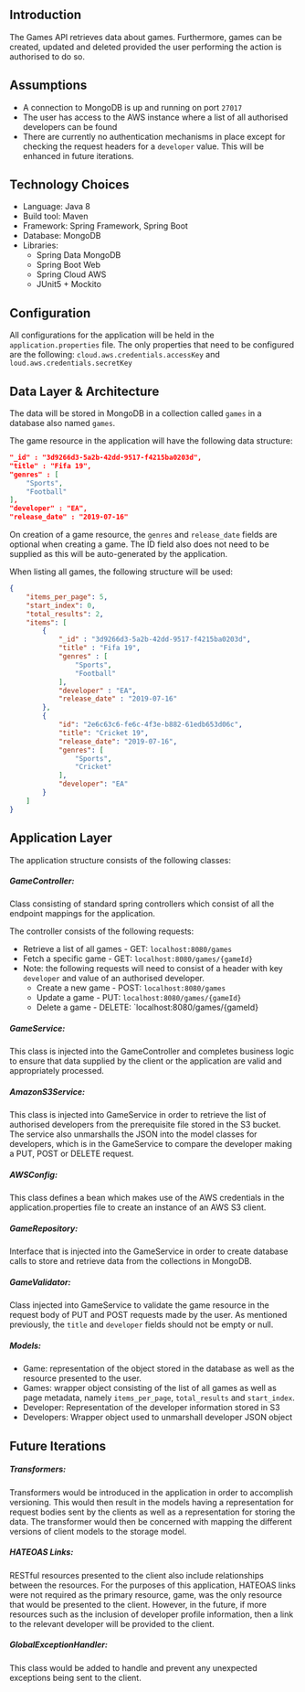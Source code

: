 ## Introduction

The Games API retrieves data about games. Furthermore, games can be created, updated and deleted provided the user performing the action is authorised to do so.

## Assumptions

- A connection to MongoDB is up and running on port `27017`
- The user has access to the AWS instance where a list of all authorised developers can be found
- There are currently no authentication mechanisms in place except for checking the request headers for a `developer` value. This will be enhanced in future iterations.

## Technology Choices

- Language: Java 8
- Build tool: Maven
- Framework: Spring Framework, Spring Boot
- Database: MongoDB
- Libraries:
    - Spring Data MongoDB
    - Spring Boot Web
    - Spring Cloud AWS
    - JUnit5 + Mockito
    
## Configuration

All configurations for the application will be held in the `application.properties` file. The only properties that need to be configured are the following: `cloud.aws.credentials.accessKey` and `loud.aws.credentials.secretKey`

## Data Layer & Architecture

The data will be stored in MongoDB in a collection called `games` in a database also named `games`.

The game resource in the application will have the following data structure:

```json
"_id" : "3d9266d3-5a2b-42dd-9517-f4215ba0203d",
"title" : "Fifa 19",
"genres" : [ 
    "Sports", 
    "Football"
],
"developer" : "EA",
"release_date" : "2019-07-16"
```

On creation of a game resource, the `genres` and `release_date` fields are optional when creating a game. The ID field also does not need to be supplied as this will be auto-generated by the application.

When listing all games, the following structure will be used:

```json
{
    "items_per_page": 5,
    "start_index": 0,
    "total_results": 2,
    "items": [
        {
            "_id" : "3d9266d3-5a2b-42dd-9517-f4215ba0203d",
            "title" : "Fifa 19",
            "genres" : [ 
                "Sports", 
                "Football"
            ],
            "developer" : "EA",
            "release_date" : "2019-07-16"
        },
        {
            "id": "2e6c63c6-fe6c-4f3e-b882-61edb653d06c",
            "title": "Cricket 19",
            "release_date": "2019-07-16",
            "genres": [
                "Sports",
                "Cricket"
            ],
            "developer": "EA"
        }
    ]
}
```
## Application Layer

The application structure consists of the following classes:

##### GameController: 
Class consisting of standard spring controllers which consist of all the endpoint mappings for the application. 

The controller consists of the following requests:
- Retrieve a list of all games - GET: `localhost:8080/games`
- Fetch a specific game - GET: `localhost:8080/games/{gameId}`
- Note: the following requests will need to consist of a header with key `developer` and value of an authorised developer.
     - Create a new game - POST: `localhost:8080/games`
     - Update a game - PUT: `localhost:8080/games/{gameId}`
     - Delete a game - DELETE: `localhost:8080/games/{gameId}

##### GameService: 
This class is injected into the GameController and completes business logic to ensure that data supplied by the client or the application are valid and appropriately processed.

##### AmazonS3Service: 
This class is injected into GameService in order to retrieve the list of authorised developers from the prerequisite file stored in the S3 bucket. The service also unmarshalls the JSON into the model classes for developers, which is in the GameService to compare the developer making a PUT, POST or DELETE request.

##### AWSConfig: 
This class defines a bean which makes use of the AWS credentials in the application.properties file to create an instance of an AWS S3 client.

##### GameRepository: 
Interface that is injected into the GameService in order to create database calls to store and retrieve data from the collections in MongoDB.

##### GameValidator:
Class injected into GameService to validate the game resource in the request body of PUT and POST requests made by the user. As mentioned previously, the `title` and `developer` fields should not be empty or null.

##### Models:
- Game: representation of the object stored in the database as well as the resource presented to the user.
- Games: wrapper object consisting of the list of all games as well as page metadata, namely `items_per_page`, `total_results` and `start_index`.
- Developer: Representation of the developer information stored in S3
- Developers: Wrapper object used to unmarshall developer JSON object

## Future Iterations

##### Transformers: 
Transformers would be introduced in the application in order to accomplish versioning. This would then result in the models having a representation for request bodies sent by the clients as well as a representation for storing the data. The transformer would then be concerned with mapping the different versions of client models to the storage model.

##### HATEOAS Links: 
RESTful resources presented to the client also include relationships between the resources. For the purposes of this application, HATEOAS links were not required as the primary resource, game, was the only resource that would be presented to the client. However, in the future, if more resources such as the inclusion of developer profile information, then a link to the relevant developer will be provided to the client.

##### GlobalExceptionHandler:
This class would be added to handle and prevent any unexpected exceptions being sent to the client.
 
